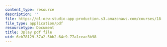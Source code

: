 ```yaml
---
content_type: resource
description: ''
file: https://ol-ocw-studio-app-production.s3.amazonaws.com/courses/18-085-computational-science-and-engineering-i-fall-2008/6eb7812937a25bb264c977a1ceac3b98_h5KiY9lvHc4.pdf
file_type: application/pdf
resourcetype: Document
title: 3play pdf file
uid: 6eb78129-37a2-5bb2-64c9-77a1ceac3b98
---
```

